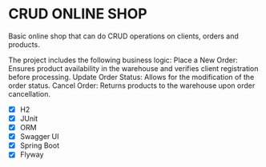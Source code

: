 # CRUD ONLINE SHOP
Basic online shop that can do CRUD operations on clients, orders and products.

The project includes the following business logic:
    Place a New Order: Ensures product availability in the warehouse and verifies client registration before processing.
    Update Order Status: Allows for the modification of the order status.
    Cancel Order: Returns products to the warehouse upon order cancellation.

- [x] H2
- [x] JUnit
- [x] ORM
- [x] Swagger UI
- [x] Spring Boot
- [x] Flyway
